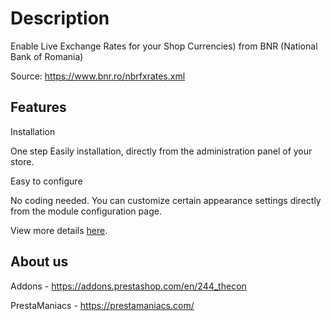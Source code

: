 # Description
Enable Live Exchange Rates for your Shop Currencies) from BNR (National Bank of Romania)

Source: https://www.bnr.ro/nbrfxrates.xml

## Features
Installation

One step Easily installation, directly from the administration panel of your store.


Easy to configure

No coding needed. You can customize certain appearance settings directly from the module configuration page.

View more details [here](https://prestamaniacs.com/free-modules/91-live-exchange-rate-from-bnr-free-module.html).

## About us
Addons - https://addons.prestashop.com/en/244_thecon

PrestaManiacs - https://prestamaniacs.com/
